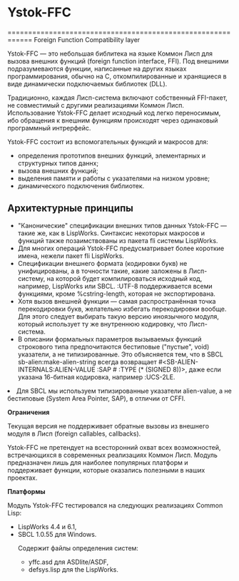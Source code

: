 # Ystok-FFC
============================================================
Foreign Function Compatibility layer


Ystok-FFC — это небольшая библитека на языке Коммон Лисп для вызова внешних функций (foreign function interface, FFI). Под внешними подразумеваются функции, написанные на других языках программирования, обычно на С, откомпилированные и хранящиеся в виде динамически подключаемых библиотек (DLL).

Традиционно, каждая Лисп-система включают собственный FFI-пакет, не совместимый с другими реализациями Коммон Лисп. Использование Ystok-FFC делает исходный код легко переносимым, ибо обращения к внешним функциям происходят через одинаковый программный интрерфейс.

Ystok-FFC состоит из вспомогательных функций и макросов для:
* определения прототипов внешних функций, элементарных и структурных типов даннх;
* вызова внешних функций;
* выделения памяти и работы с указателями на низком уровне;
* динамического подключения библиотек.

Архитектурные принципы
----------------------

* "Канонические" спецификации внешних типов данных Ystok-FFC — такие же, как в LispWorks. Синтаксис некоторых макросов и функций также позаимствованы из пакета fli системы LispWorks.
* Для многих операций Ystok-FFC предусматривает более короткие имена, нежели пакет fli LispWorks.
* Спецификации внешнего формата (кодировки букв) не унифицированы, а в точности такие, какие заложены в Лисп-систему, на которой будет компилироваться исходный код, например, LispWorks или SBCL. :UTF-8 поддерживается всеми функциями, кроме %cstring-length, которая не экспортирована.
* Хотя вызов внешней функции — самая распространённая точка перекодировки букв, желательно избегать перекодировки вообще. Для этого следует выбирать такую версию иноязычного модуля, который использует ту же внутреннюю кодировку, что Лисп-система.
* В описании формальных параметров вызываемых функций строкового типа предпочитаются бестиповые ("пустые", void) указатели, а не типизированные. Это объясняется тем, что в SBCL sb-alien:make-alien-string всегда возвращает #<SB-ALIEN-INTERNALS:ALIEN-VALUE :SAP # :TYPE (* (SIGNED 8))>, даже если указана 16-битная кодировка, например :UCS-2LE.<br>
<li>Для SBCL мы используем типизированные указатели alien-value, а не бестиповые (System Area Pointer, SAP), в отличии от CFFI.</li>
</p>


<p><b>Ограничения</b></p>

<p>Текущая версия не поддерживает обратные вызовы из внешнего модуля в Лисп (foreign callables, callbacks).</p>

<p>Ystok-FFC не претендует на всесторонний охват всех возможностей, встречающихся в современных реализациях Коммон Лисп. Модуль предназначен лишь для наиболее популярных платформ и поддерживает функции, которые оказались полезными в наших проектах.</p>


<p><b>Платформы</b></p>

<p>Модуль Ystok-FFC тестировался на следующих реализациях Common Lisp:
<ul>
<li>LispWorks 4.4 и 6.1,</li>
<li>SBCL 1.0.55 для Windows.</li></p>
    
<p>Cодержит файлы определения систем:
<ul>
<li>yffc.asd для ASDlite/ASDF,</li>
<li>defsys.lisp для the LispWorks.</li></p>

